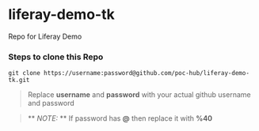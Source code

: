 # liferay-demo-tk
Repo for Liferay Demo

### Steps to clone this Repo
    git clone https://username:password@github.com/poc-hub/liferay-demo-tk.git

>Replace **username** and **password** with your actual github username and password

>** *NOTE:* ** If password has **@** then replace it with **%40**